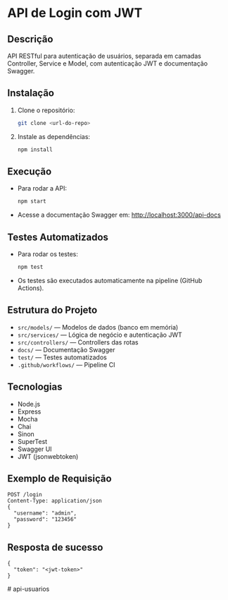 # API de Login com JWT

## Descrição
API RESTful para autenticação de usuários, separada em camadas Controller, Service e Model, com autenticação JWT e documentação Swagger.

## Instalação

1. Clone o repositório:
   ```sh
   git clone <url-do-repo>
   ```
2. Instale as dependências:
   ```sh
   npm install
   ```

## Execução

- Para rodar a API:
  ```sh
  npm start
  ```
- Acesse a documentação Swagger em: [http://localhost:3000/api-docs](http://localhost:3000/api-docs)

## Testes Automatizados

- Para rodar os testes:
  ```sh
  npm test
  ```
- Os testes são executados automaticamente na pipeline (GitHub Actions).

## Estrutura do Projeto

- `src/models/` — Modelos de dados (banco em memória)
- `src/services/` — Lógica de negócio e autenticação JWT
- `src/controllers/` — Controllers das rotas
- `docs/` — Documentação Swagger
- `test/` — Testes automatizados
- `.github/workflows/` — Pipeline CI

## Tecnologias
- Node.js
- Express
- Mocha
- Chai
- Sinon
- SuperTest
- Swagger UI
- JWT (jsonwebtoken)

## Exemplo de Requisição

```
POST /login
Content-Type: application/json
{
  "username": "admin",
  "password": "123456"
}
```

## Resposta de sucesso
```
{
  "token": "<jwt-token>"
}
```
#   a p i - u s u a r i o s  
 